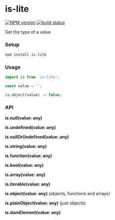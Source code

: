 is-lite
===

[![NPM version](https://badge.fury.io/js/is-lite.svg)](https://www.npmjs.com/package/is-lite) 
[![build status](https://travis-ci.org/gilbarbara/is-lite.svg)](https://travis-ci.org/gilbarbara/is-lite) 

Get the type of a value  

### Setup

```bash
npm install is-lite
```

### Usage

```js
import is from 'is-lite';

const value = '';

is.object(value) -> false;

```

### API

**is.null(value: any)**

**is.undefined(value: any)**

**is.nullOrUndefined(value: any)**

**is.string(value: any)**

**is.function(value: any)**

**is.bool(value: any)**

**is.array(value: any)**

**is.iterable(value: any)**

**is.object(value: any)** (objects, functions and arrays)

**is.plainObject(value: any)** (just objects)

**is.domElement(value: any)**
